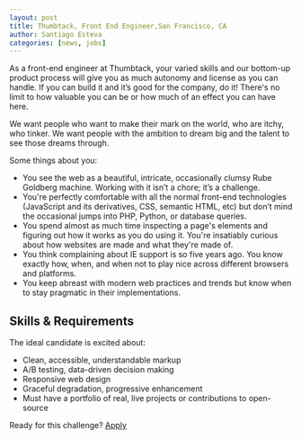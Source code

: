 ```yaml
---
layout: post
title: Thumbtack, Front End Engineer,San Francisco, CA
author: Santiago Esteva
categories: [news, jobs]
---
```

As a front-end engineer at Thumbtack, your varied skills and our bottom-up product process will give you as much autonomy and license as you can handle. If you can build it and it’s good for the company, do it! There's no limit to how valuable you can be or how much of an effect you can have here.

We want people who want to make their mark on the world, who are itchy, who tinker. We want people with the ambition to dream big and the talent to see those dreams through.

Some things about you:

- You see the web as a beautiful, intricate, occasionally clumsy Rube Goldberg machine. Working with it isn’t a chore; it’s a challenge.
- You're perfectly comfortable with all the normal front-end technologies (JavaScript and its derivatives, CSS, semantic HTML, etc) but don’t mind the occasional jumps into PHP, Python, or database queries.
- You spend almost as much time inspecting a page's elements and figuring out how it works as you do using it. You're insatiably curious about how websites are made and what they're made of.
- You think complaining about IE support is so five years ago. You know exactly how, when, and when not to play nice across different browsers and platforms.
- You keep abreast with modern web practices and trends but know when to stay pragmatic in their implementations.

## Skills & Requirements
The ideal candidate is excited about:

- Clean, accessible, understandable markup
- A/B testing, data-driven decision making
- Responsive web design
- Graceful degradation, progressive enhancement
- Must have a portfolio of real, live projects or contributions to open-source

Ready for this challenge? <a href="http://boards.greenhouse.io/thumbtack/jobs/714#.U3zGeXWx1T8"
    class="btn btn-custom read-more-align"
    target="_blank"
    >Apply</a>
